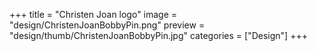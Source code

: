 +++
title = "Christen Joan logo"
image = "design/ChristenJoanBobbyPin.png"
preview = "design/thumb/ChristenJoanBobbyPin.jpg"
categories = ["Design"]
+++
